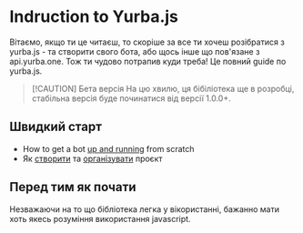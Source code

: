 # Indruction to Yurba.js <Badge type="tip" text="^0.1.9" />

Вітаємо, якщо ти це читаєш, то скоріше за все ти хочеш розібратися з yurba.js - та створити свого бота, або щось інше що пов'язане з api.yurba.one. Тож ти чудово потрапив куди треба! Це повний guide по yurba.js.

> [!CAUTION] Бета версія
> На цю хвилю, ця бібіліотека ще в розробці, стабільна версія буде починатися від версії 1.0.0+.

## Швидкий старт
- How to get a bot [up and running](/instalation) from scratch
- Як [створити](/create) та [організувати](/structure) проєкт

## Перед тим як почати
Незважаючи на то що бібліотека легка у вікористанні, бажанно мати хоть якесь розуміння використання javascript.
